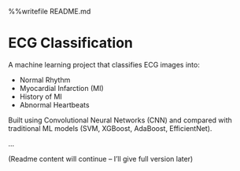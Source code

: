 %%writefile README.md
# ECG Classification

A machine learning project that classifies ECG images into:

- Normal Rhythm
- Myocardial Infarction (MI)
- History of MI
- Abnormal Heartbeats

Built using Convolutional Neural Networks (CNN) and compared with traditional ML models (SVM, XGBoost, AdaBoost, EfficientNet).

...

(Readme content will continue – I’ll give full version later)
